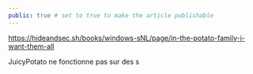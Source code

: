 ```yaml
---
public: true # set to true to make the article publishable
---
```


<https://hideandsec.sh/books/windows-sNL/page/in-the-potato-family-i-want-them-all>


JuicyPotato ne fonctionne pas sur des s